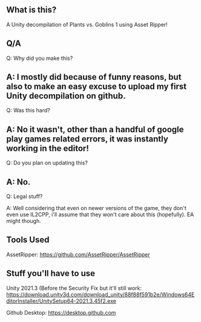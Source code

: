 What is this?
---------------
A Unity decompilation of Plants vs. Goblins 1 using Asset Ripper!

Q/A
-----
Q: Why did you make this?

A: I mostly did because of funny reasons, but also to make an easy excuse to upload my first  Unity decompilation on github.
--
Q: Was this hard?

A: No it wasn't, other than a handful of google play games related errors, it was instantly working in the editor!
--
Q: Do you plan on updating this?

A: No.
--
Q: Legal stuff?

A: Well considering that even on newer versions of the game, they don't even use IL2CPP, i'll assume that they won't care about this (hopefully). EA might though.


Tools Used
-----------------
AssetRipper: https://github.com/AssetRipper/AssetRipper


Stuff you'll have to use
-----------------
Unity 2021.3 (Before the Security Fix but it'll still work: https://download.unity3d.com/download_unity/88f88f591b2e/Windows64EditorInstaller/UnitySetup64-2021.3.45f2.exe

Github Desktop: https://desktop.github.com
